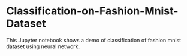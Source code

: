 # Classification-on-Fashion-Mnist-Dataset
This Jupyter notebook shows a demo of classification of fashion mnist dataset using neural network.
